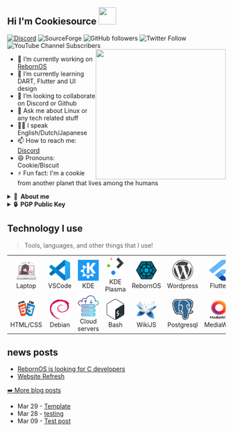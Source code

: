 ## Hi I'm Cookiesource <img src="https://github.com/CookieSource/CookieSource/blob/master/images/Hello.gif" width="40" height="40" />
<a href="https://discord.gg/cU5s6MPpQH">![Discord](https://img.shields.io/discord/472508061513416705?logo=Discord)</a>
![SourceForge](https://img.shields.io/sourceforge/dt/rebornos)
![GitHub followers](https://img.shields.io/github/followers/cookiesource?style=social)
![Twitter Follow](https://img.shields.io/twitter/follow/rebornoslinux?style=social)
![YouTube Channel Subscribers](https://img.shields.io/youtube/channel/subscribers/UC4A_n9noXrzzU9PCHOfzoBA?style=social)
<br/>
<img align="right" width="300" height="300" src="https://github.com/CookieSource/CookieSource/blob/master/images/Programming.gif">
- 🔭 I’m currently working on [RebornOS](https://rebornos.org)
- 🌱 I’m currently learning DART, Flutter and UI design
- 👯 I’m looking to collaborate on Discord or Github
- 💬 Ask me about Linux or any tech related stuff
- 🏳️‍🌈 I speak English/Dutch/Japanese
- 📫 How to reach me: [Discord](CookieSource#5007)
- 😄 Pronouns: Cookie/Biscuit
- ⚡ Fun fact: I'm a cookie from another planet that lives among the humans

<details>
  <summary><b>👤&nbsp;&nbsp;About me</b></summary>
<img src="./images/cookiesource.png" width="" height="" />

Hi I’m Cookiesource I'm a 26 years old IT System administrator.

### 🎙 Hobbies 
- Singing /  Music
- Anime
- Coding / Programming
- Table tennis
- Swimming
- Server stuff
- Tinkering & Automation

### 🎓 Certifications & Courses I finished

- CCNA
- Microsoft Word 
- Microsoft Word PRO
- Microsoft Powerpoint
- IT Essentials
- MTA Operating systems
- MTA Windows server 2012
- MTA Windows 10
- Learning Kali Linux
- Python 2 by **Codeacademy**
- Multitasking on the command line
- Game design essentials
- HTML / CSS by **Codeacademy**

  </details>
  <details>
  <summary><b>🔒&nbsp;&nbsp;PGP&nbsp;Public&nbsp;Key</b></summary>
  <br/>

```
-----BEGIN PGP PUBLIC KEY BLOCK-----

mQGNBGAf1pkBDADUEq3OqPm725ffJstwZ/oJxAWCjVemSP8e6xRwNeygI0lIBZei
PtQZ5/Kes4o25MqxdIY0TGqCe0h0CfcHY1qBHIxN1IU8WE2OlaIA1ey/FSf9UCX6
9aDfOtoke3gz3MQwhg2T+aEpZM/TDKJpYQnG9pfymqW4pRZoeHiHYjbUhQpJ4nRr
r5MxNfOljsLzDlMlJhudrObMEnXqdoDtKg1c+W2o1oUVxZR+Gm6bzbOVgOePdJ9t
Q5kT2Y3CFNreAWspRzUkzPSiDuS1DCs/+KzVAY2B0GcRtyeGqNH2C5m8kO9o8V0K
tWgRRPqb3M1/cE5U7fZ3yXbZLrRaMA8iHnQc0XcJjPyFLBAoFOmPUqVIWqP2urTF
pRK8A0GGnUJylRFCqeMS1qvE5uxlPcoVwWTN6K4oNVNrYSpkdeBswzHptNKlKps7
pipXMNeyn2maiL5hfA783MdzH7f3+7YmrIDWz1QtU4g212qOcqVn3jVo9WrDVw0t
GGwM+LMBsR5jYScAEQEAAbQnQ29va2llQWxpY2UgPGNvb2tpZXNvdXJjZUByZWJv
cm5vcy5vcmc+iQHUBBMBCAA+FiEEY0hi5Xq3ImP7VW3JKlTlqpeBd7MFAmAf1pkC
GyMFCQPCWJcFCwkIBwIGFQoJCAsCBBYCAwECHgECF4AACgkQKlTlqpeBd7MUfQwA
s+C9VKk1ED7d5XLYYmNtSo052YIoUQY8IBQq9iVOW8NTQizlkMRI5/sgbgzQi4zj
3uRXkcCg4VoEZTRmMHCsWBCKYvr9fwbJ/AB+ln0Www2/64wCBOx3FvBoOTOOrkEO
Jm9gj2TgWWtKFPQYxsS2xXr6CDOuCtQgptB6EfpiJmv239I4BNcYDo+mYHV5ahqv
/j7ODAHUlsSu5y+JKute4b0VOEiZ9nu9BAHZMqUA/EnqLCMvuv5XqHJudfWUBuzi
2StwnfP6QgfG9O/gx3HOUVsK8CVQlmc83szamjgjYhba9cIhr+XTJxzu+XWdZxet
ZZw0/hul0Z1tEGHRILkbIrKo5fQlJfs55BjV/EnDfbwvdiq8TPAacBlMHlypL/mz
Nm86ZDu5dtCQRV3mPX9b5KnLUjwiGAer2oi5GB/xRADn7tsJ66c8WGTZtJf/ApIO
TdW4PPHXDDi3NU9tpqKZOatz4gq2r9Utso92nASxvfm0xUQFW5qbfszQMlWXjnSw
uQGNBGAf1pkBDACo2LMrwhlq7OEEYODvQH9pNj6U4CiNMXFAGvyoeuS27+E9zVhi
87lGMNO5DBtKRNDY0cq7g3IPUOMUlJQ8HsZnbf7McC0+bb00Yespd4cE5o+4z5wY
cSYMdZx1jcol7QoZUwu2dfg94q/rGakhzf/nxJlQsEi2NNiuUVJDstd8aTN1UPOD
Dx8gTgLlQf1JohyJ0+12a49aWqdotIWyoQkKClLfqu4H8W6ODBnYvT+xWDmLS6lX
o+G5PvU3JgdTnIOvmVLONSLRL6vZgnJSq83/33A0TkQylQo0RSmQLiZcAE2UmWae
IIkXmSJ3JB2lBIu4BsuCiTgNuAWqZpg1ZEToYvTIqcbGWIOwahtUJL60rHlZLBYL
nn/YGIg2dXEgcyFZbeubzWpWc0/p+/JVqv6M6M8llcVxMeoWO23GCIk+MWcSFCAP
RhvQ+cxITNDRIB82f9NvAgR7CZuOrWoZVGQ4CoheogUPwkDfJcgmko3ODHEO4gi0
RnRDmSNep4ePhCcAEQEAAYkBvAQYAQgAJhYhBGNIYuV6tyJj+1VtySpU5aqXgXez
BQJgH9aZAhsMBQkDwliXAAoJECpU5aqXgXezZA4L/R4mUfbgZl26GVa0b8GOZAck
FsKS1t7K7a6bQTjPVW8ohdkOcZvaCw0uyqhHsIl4hQxN/xXygPj+oEebjJXksPpJ
FcEfDUPUfAQy5z7rZu8ktMRQ/NxMmUvrhqfnlQpO/Bg1RP+F8w022xJPr3ftYrDF
X1DhgsIeIzR/tOZICmBKNQcBE2OZtYINbNs0MmFWSrFiiBcL0GeS4b6vPjjrmlBo
XmxTFYjtS1a+4K2bT0IO8qgupyESFJLm6RGo5APXUhtUX1NERshiyxDNc2kdJMgU
vdJDoq86sepdZ7k91XZIXLTEXMvlNBuu2VgV9S+MUZyPuD37FgyLB4pkdRqOuUXy
iLCRiWh39UjuctmtsRcJSJp5j8nADB9Tjvy2WmEHAdJAoojB9Hb1g+y9iO1FyQ7H
idlDkwF7MNjabE3Lm4G9MegcDAozRIGj6jAAGHDIpJa3HwK2lDZiA+FdZwkGOk4c
gEV7Pyd+kJ6mh33XZxXF6zDlm5ZLq6vYi384lNGYOg==
=/cys
-----END PGP PUBLIC KEY BLOCK-----
```
</details>

<h2 align="left">Technology I use</h2> 

> Tools, languages, and other things that I use!

<table>
  <tr>
    <td align="center" width="96">
      <a href="#">
        <img src="./images/laptop.png" width="48" height="48" alt="" />
      </a>
      <br>Laptop
    </td>
    <td align="center" width="96">
      <a href="https://code.visualstudio.com/">
        <img src="./images/visualstudiocode.svg" width="48" height="48" alt="" />
      </a>
      <br>VSCode
    </td>
    <td align="center" width="96">
      <a href="https://kde.org">
        <img src="./images/kde.svg" width="48" height="48" alt="Community" />
      </a>
      <br>KDE
    </td>
    <td align="center" width="96">
      <a href="https://kde.org/plasma-desktop/">
        <img src="./images/kdeplasma.svg" width="48" height="48" alt="Desktop environment" />
      </a>
      <br>KDE Plasma
    </td>
    <td align="center" width="96">
      <a href="https://rebornos.org">
        <img src="./images/rebornos.svg" width="48" height="48" alt="Linux" />
      </a>
      <br>RebornOS
    </td>
    <td align="center" width="96">
      <a href="https://wordpress.org">
        <img src="./images/wordpress.svg" width="48" height="48" alt="" />
      </a>
      <br>Wordpress
    </td>
    <td align="center" width="96">
      <a href="https://flutter.dev" >
        <img src="./images/flutter.svg" width="48" height="48" alt="" />
      </a>
      <br>Flutter
    </td>
    <td align="center" width="96">
      <a href="https://dart.dev">
        <img src="./images/dart.svg" width="48" height="48" alt="" />
      </a>
      <br>Dart
    </td>
    <td align="center" width="96">
      <a href="https://remmina.org/">
        <img src="./images/remmina.png" width="48" height="48" alt="" />
      </a>
      <br>Remmina
    </td>
  </tr>
  <tr>
    <td align="center" width="96"> 
      <a href="#" >
        <img src="./images/htmlcss.png" width="48" height="48" alt="" />
      </a>
      <br>HTML/CSS
    </td>
    <td align="center" width="96">
      <a href="https://debian.org" >
        <img src="./images/debian.svg" width="48" height="48" alt="" />
      </a>
      <br>Debian
    </td>
    <td align="center"  width="96">
      <a href="#">
        <img src="./images/cloudserver.png" width="48" height="48" alt="" />
      </a>
      <br>Cloud servers
    </td>
    <td align="center"  width="96">
      <a href="https://www.gnu.org/software/bash/">
        <img src="./images/bash.svg" width="48" height="48" alt="" />
      </a>
      <br>Bash
    </td>
    <td align="center" width="96">
      <a href="https://js.wiki">
        <img src="./images/wikijs.png" width="48" height="48" alt="" />
      </a>
      <br>WikiJS
    </td>
    <td align="center"  width="96">
      <a href="https://www.postgresql.org/">
        <img src="./images/postgresql.svg" width="48" height="48" alt="" />
      </a>
      <br>Postgresql
    </td>
    <td align="center" width="96">
      <a href="https://mediawiki.com" >
        <img src="./images/mediawiki.svg" width="48" height="48" alt="" />
      </a>
      <br>MediaWiki
    </td>
    <td align="center" width="96">
      <a href="https://konsole.kde.org/" >
        <img src="./images/konsole.png" width="48" height="48" alt="" />
      </a>
      <br>Konsole
    </td>
    <td align="center" width="96">
      <a href="https://figma.com" >
        <img src="./images/figma.svg" width="48" height="48" alt="" />
      </a>
      <br>Figma
    </td>
  </tr>
</table>


## news posts

<ul>
    <li><a href=https://rebornos.discourse.group/t/rebornos-is-looking-for-c-developers/734>RebornOS is looking for C developers</a></li><li><a href=https://rebornos.discourse.group/t/website-refresh-new-wiki-maintenance/810>Website Refresh</a></li>
  </ul>
<p><a href="https://rebormos.org/news">➡️ More blog posts</a></p>







<!-- feed start -->
- Mar 29 - [Template](https://www.rebornos.org/template/)
- Mar 28 - [testing](https://www.rebornos.org/testing/)
- Mar 09 - [Test post](https://www.rebornos.org/test-post/)
<!-- feed end -->
